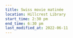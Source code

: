 ```yaml
---
title: Swiss movie matinée
location: Hillcrest Library
start_time: 2:30 pm
end_time: 6:30 pm
last_modified_at: 2022-06-11
---
```

